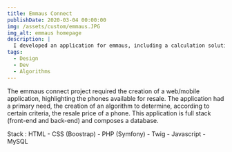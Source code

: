 ```yaml
---
title: Emmaus Connect
publishDate: 2020-03-04 00:00:00
img: /assets/custom/emmaus.JPG
img_alt: emmaus homepage
description: |
  I developed an application for emmaus, including a calculation solution...
tags:
  - Design
  - Dev
  - Algorithms
---
```


The emmaus connect project required the creation of a web/mobile application, highlighting the phones available for resale. The application had a primary need, the creation of an algorithm to determine, according to certain criteria, the resale price of a phone.
This application is full stack (front-end and back-end) and composes a database.

Stack : HTML - CSS (Boostrap) - PHP (Symfony) - Twig - Javascript - MySQL

